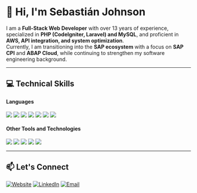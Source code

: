 # 👋 Hi, I'm Sebastián Johnson

I am a **Full-Stack Web Developer** with over 13 years of experience, specialized in **PHP (CodeIgniter, Laravel) and MySQL**, and proficient in **AWS, API integration, and system optimization**.  
Currently, I am transitioning into the **SAP ecosystem** with a focus on **SAP CPI** and **ABAP Cloud**, while continuing to strengthen my software engineering background.

---

## 💻 Technical Skills
<h4> Languages </h4>

<span> 

  
  <img src= "https://img.shields.io/badge/php-%23777BB4.svg?style=for-the-badge&logo=php&logoColor=white">
  
  <img src="https://img.shields.io/badge/HTML5-E34F26?style=for-the-badge&logo=html5&logoColor=white">

  <img src="https://img.shields.io/badge/CSS3-1572B6?style=for-the-badge&logo=css3&logoColor=white">

  <img src="https://img.shields.io/badge/JavaScript-F7DF1E?style=for-the-badge&logo=javascript&logoColor=black">

  <img src="https://img.shields.io/badge/C-00599C?style=for-the-badge&logo=c&logoColor=white">

  <img src="https://img.shields.io/badge/python-3670A0?style=for-the-badge&logo=python&logoColor=ffdd54">

  <img src= "https://img.shields.io/badge/typescript-%23007ACC.svg?style=for-the-badge&logo=typescript&logoColor=white">

 
 







</span>





<h4> Other Tools and Technologies </h4>

<span>

  <img src="https://img.shields.io/badge/Git-F05032?style=for-the-badge&logo=git&logoColor=white">

  <img src="https://img.shields.io/badge/jira-%230A0FFF.svg?style=for-the-badge&logo=jira&logoColor=white">

  <img src="https://img.shields.io/badge/Ubuntu-E95420?style=for-the-badge&logo=ubuntu&logoColor=white">

  <img src="https://img.shields.io/badge/MySQL-00000F?style=for-the-badge&logo=mysql&logoColor=white">

  <img src="https://img.shields.io/badge/Visual%20Studio%20Code-0078d7.svg?style=for-the-badge&logo=visual-studio-code&logoColor=white">
 

</span>




---
## 📫 Let's Connect

[![Website](https://img.shields.io/badge/Website-000000?style=for-the-badge&logo=About.me&logoColor=white)](https://sjohnson.online)
[![LinkedIn](https://img.shields.io/badge/LinkedIn-0077B5?style=for-the-badge&logo=linkedin&logoColor=white)](https://www.linkedin.com/in/sebastian-johnson/)
[![Email](https://img.shields.io/badge/Email-D14836?style=for-the-badge&logo=gmail&logoColor=white)](mailto:sebastianjohnson@gmail.com)

